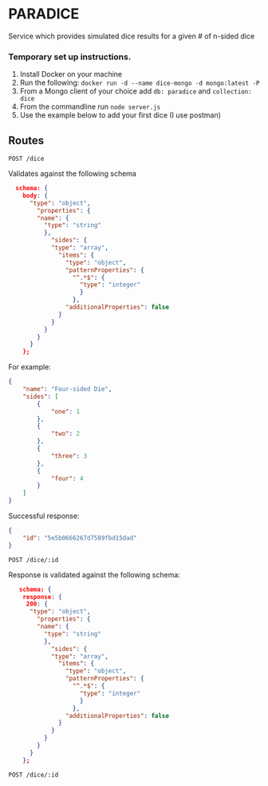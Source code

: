 # PARADICE
Service which provides simulated dice results for a given # of n-sided dice

### Temporary set up instructions.

1) Install Docker on your machine
2) Run the following: ```docker run -d --name dice-mongo -d mongo:latest -P```
3) From a Mongo client of your choice add ```db: paradice``` and ```collection: dice```
4) From the commandline run ```node server.js```
5) Use the example below to add your first dice (I use postman)


## Routes

```text
POST /dice
```

Validates against the following schema

```json
  schema: {
    body: {
      "type": "object",
        "properties": {
        "name": {
          "type": "string"
          },
            "sides": {
            "type": "array",
              "items": {
                "type": "object",
                "patternProperties": {
                  "^.*$": {
                    "type": "integer"
                    }
                  },
                "additionalProperties": false
              }
            }
          }
        }
      }
    };
```

For example:

```json
{
    "name": "Four-sided Die",
    "sides": [
        {
            "one": 1
        },
        {
            "two": 2
        },
        {
            "three": 3
        },
        {
            "four": 4
        }
    ]
}
```

Successful response:

```json
{
    "id": "5e5b0666267d7589fbd15dad"
}
```
```text
POST /dice/:id
```

Response is validated against the following schema:

```json
   schema: {
    response: {
     200: {
      "type": "object",
        "properties": {
        "name": {
          "type": "string"
          },
            "sides": {
            "type": "array",
              "items": {
                "type": "object",
                "patternProperties": {
                  "^.*$": {
                    "type": "integer"
                    }
                  },
                "additionalProperties": false
              }
            }
          }
        }
      }
    };
```

```
POST /dice/:id
```
